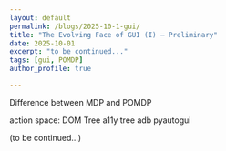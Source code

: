 ```yaml
---
layout: default
permalink: /blogs/2025-10-1-gui/
title: "The Evolving Face of GUI (I) – Preliminary"
date: 2025-10-01
excerpt: "to be continued..."
tags: [gui, POMDP]
author_profile: true

---
```


Difference between MDP and POMDP


action space:
DOM Tree
a11y tree
adb
pyautogui

(to be continued...)